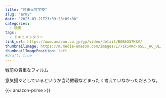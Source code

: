 ```yaml
---
title: "陸軍士官学校"
slug: "army"
date: "2023-03-21T23:09:28+09:00"
categories:
  - 映画
tags:
  - ドキュメンタリー
link_url: https://www.amazon.co.jp/gp/video/detail/B0B6G57K8V/
thumbnailImage: https://m.media-amazon.com/images/I/71kSVKd-oSL._AC_UL320_.jpg
thumbnailImagePosition: left
#draft: true
---
```

戦前の貴重なフィルム
<!--more-->
意気揚々としているというか当時敗戦などまったく考えていなかっただろうな。

{{< amazon-prime >}}
